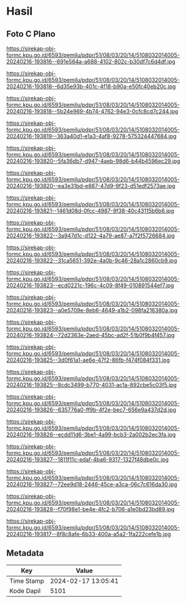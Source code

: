 # Hasil

## Foto C Plano

https://sirekap-obj-formc.kpu.go.id/6593/pemilu/pdpr/51/08/03/20/14/5108032014005-20240216-193816--691e564a-a688-4102-802c-b30df7c6d4df.jpg

https://sirekap-obj-formc.kpu.go.id/6593/pemilu/pdpr/51/08/03/20/14/5108032014005-20240216-193818--6d35e93b-401c-4f18-b90a-e50fc40eb20c.jpg

https://sirekap-obj-formc.kpu.go.id/6593/pemilu/pdpr/51/08/03/20/14/5108032014005-20240216-193818--5b24e969-4b74-4762-94e3-0cfc8cd7c244.jpg

https://sirekap-obj-formc.kpu.go.id/6593/pemilu/pdpr/51/08/03/20/14/5108032014005-20240216-193819--363a40d1-e1a3-4af8-9278-575324447684.jpg

https://sirekap-obj-formc.kpu.go.id/6593/pemilu/pdpr/51/08/03/20/14/5108032014005-20240216-193820--5fa36db7-d947-4aeb-98d6-b44b4596ec29.jpg

https://sirekap-obj-formc.kpu.go.id/6593/pemilu/pdpr/51/08/03/20/14/5108032014005-20240216-193820--ea3e31bd-e887-47d9-9f23-d51edf2573ae.jpg

https://sirekap-obj-formc.kpu.go.id/6593/pemilu/pdpr/51/08/03/20/14/5108032014005-20240216-193821--1461d08d-0fcc-4987-9f38-40c43115b6b6.jpg

https://sirekap-obj-formc.kpu.go.id/6593/pemilu/pdpr/51/08/03/20/14/5108032014005-20240216-193822--3a947d1c-d122-4a79-ae87-a7f2f5726684.jpg

https://sirekap-obj-formc.kpu.go.id/6593/pemilu/pdpr/51/08/03/20/14/5108032014005-20240216-193822--31ca5651-392e-4a0b-9c46-28a1c2860cb9.jpg

https://sirekap-obj-formc.kpu.go.id/6593/pemilu/pdpr/51/08/03/20/14/5108032014005-20240216-193823--ecd0221c-196c-4c09-8f49-010891544ef7.jpg

https://sirekap-obj-formc.kpu.go.id/6593/pemilu/pdpr/51/08/03/20/14/5108032014005-20240216-193823--a0e5709e-8eb6-4649-a1b2-098fa216380a.jpg

https://sirekap-obj-formc.kpu.go.id/6593/pemilu/pdpr/51/08/03/20/14/5108032014005-20240216-193824--72d2363e-2aed-45bc-ad2f-51b0f9b4f457.jpg

https://sirekap-obj-formc.kpu.go.id/6593/pemilu/pdpr/51/08/03/20/14/5108032014005-20240216-193825--3d0f61a1-ae6e-47f2-86fb-f474f084f331.jpg

https://sirekap-obj-formc.kpu.go.id/6593/pemilu/pdpr/51/08/03/20/14/5108032014005-20240216-193825--8cdc3499-b770-4031-ac1a-892cbe5c03f5.jpg

https://sirekap-obj-formc.kpu.go.id/6593/pemilu/pdpr/51/08/03/20/14/5108032014005-20240216-193826--635776a0-ff9b-4f2e-bec7-656e9a437d2d.jpg

https://sirekap-obj-formc.kpu.go.id/6593/pemilu/pdpr/51/08/03/20/14/5108032014005-20240216-193826--ecdd11d6-3be1-4a99-bcb3-2a002b2ec3fa.jpg

https://sirekap-obj-formc.kpu.go.id/6593/pemilu/pdpr/51/08/03/20/14/5108032014005-20240216-193827--1811f11c-edaf-4ba6-9317-1327f48dbe0c.jpg

https://sirekap-obj-formc.kpu.go.id/6593/pemilu/pdpr/51/08/03/20/14/5108032014005-20240216-193827--72ee9d18-2446-45ce-a3ca-06c7c616da30.jpg

https://sirekap-obj-formc.kpu.go.id/6593/pemilu/pdpr/51/08/03/20/14/5108032014005-20240216-193828--f70f98e1-be4e-4fc2-b706-a1e0bd23bd89.jpg

https://sirekap-obj-formc.kpu.go.id/6593/pemilu/pdpr/51/08/03/20/14/5108032014005-20240216-193817--8f8c8afe-6b33-400a-a5a2-1fa222cefe1b.jpg


## Metadata

| Key        | Value               |
| ---------- | ------------------- |
| Time Stamp | 2024-02-17 13:05:41 |
| Kode Dapil | 5101                |



